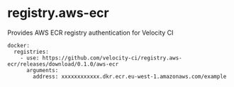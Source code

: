 # registry.aws-ecr
Provides AWS ECR registry authentication for Velocity CI


```
docker:
  registries:
    - use: https://github.com/velocity-ci/registry.aws-ecr/releases/download/0.1.0/aws-ecr
      arguments:
        address: xxxxxxxxxxxx.dkr.ecr.eu-west-1.amazonaws.com/example
```
